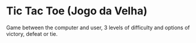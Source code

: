 # Tic Tac Toe (Jogo da Velha)
Game between the computer and user, 3 levels of difficulty and options of victory, defeat or tie.
